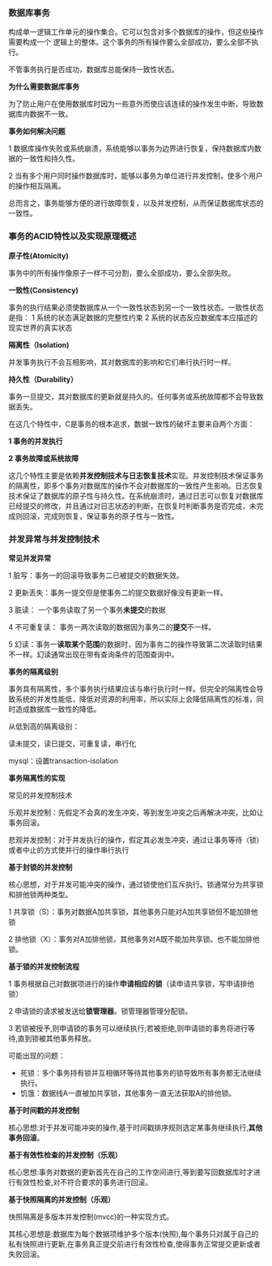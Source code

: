 ### 数据库事务

构成单一逻辑工作单元的操作集合。它可以包含对多个数据库的操作，但这些操作需要构成一个 逻辑上的整体。这个事务的所有操作要么全部成功，要么全部不执行。

不管事务执行是否成功，数据库总能保持一致性状态。

**为什么需要数据库事务**

为了防止用户在使用数据库时因为一些意外而使应该连续的操作发生中断，导致数据库内数据不一致。

**事务如何解决问题**

1 数据库操作失败或系统崩溃，系统能够以事务为边界进行恢复，保持数据库内数据的一致性和持久性。

2 当有多个用户同时操作数据库时，能够以事务为单位进行并发控制，使多个用户的操作相互隔离。

总而言之，事务能够方便的进行故障恢复，以及并发控制，从而保证数据库状态的一致性。

### 事务的ACID特性以及实现原理概述

**原子性(Atomicity)**

事务中的所有操作像原子一样不可分割，要么全部成功，要么全部失败。

**一致性(Consistency)**

事务的执行结果必须使数据库从一个一致性状态到另一个一致性状态。一致性状态是指： 1 系统的状态满足数据的完整性约束 2 系统的状态反应数据库本应描述的现实世界的真实状态

**隔离性（Isolation)**

并发事务执行不会互相影响，其对数据库的影响和它们串行执行时一样。

**持久性（Durability）**

事务一旦提交，其对数据库的更新就是持久的。任何事务或系统故障都不会导致数据丢失。

在这几个特性中，C是事务的根本追求，数据一致性的破坏主要来自两个方面：

**1 事务的并发执行**

**2 事务故障或系统故障**

这几个特性主要是依赖**并发控制技术与日志恢复技术**实现。并发控制技术保证事务的隔离性，即多个事务对数据库的操作不会对数据库的一致性产生影响。日志恢复技术保证了数据库的原子性与持久性。在系统崩溃时，通过日志可以恢复对数据库已经提交的修改，并且通过对日志状态的判断，在恢复时判断事务是否完成，未完成则回滚，完成则恢复，保证事务的原子性与一致性。

### 并发异常与并发控制技术

**常见并发异常**

1 脏写：事务一的回滚导致事务二已被提交的数据失效。

2 更新丢失：事务一提交但是使事务二的提交数据好像没有更新一样。

3 脏读： 一个事务读取了另一个事务**未提交**的数据

4 不可重复读： 事务一两次读取的数据因为事务二的**提交**不一样。

5 幻读：事务一**读取某个范围**的数据时，因为事务二的操作导致第二次读取时结果不一样。幻读通常出现在带有查询条件的范围查询中。

**事务的隔离级别**

事务具有隔离性，多个事务执行结果应该与串行执行时一样。但完全的隔离性会导致系统的并发性能低，降低对资源的利用率，所以实际上会降低隔离性的标准，同时造成数据库一致性的降低。

从低到高的隔离级别：

读未提交，读已提交，可重复读，串行化

mysql：设置transaction-isolation

**事务隔离性的实现**

常见的并发控制技术

乐观并发控制：先假定不会真的发生冲突，等到发生冲突之后再解决冲突，比如让事务回滚。

悲观并发控制：对于并发执行的操作，假定其必发生冲突，通过让事务等待（锁）或者中止的方式使并行的操作串行执行

**基于封锁的并发控制**

核心思想，对于并发可能冲突的操作，通过锁使他们互斥执行。锁通常分为共享锁和排他锁两种类型。

1 共享锁（S）：事务对数据A加共享锁，其他事务只能对A加共享锁但不能加排他锁

2 排他锁（X）：事务对A加排他锁，其他事务对A既不能加共享锁。也不能加排他锁。

**基于锁的并发控制流程**

1 事务根据自己对数据项进行的操作**申请相应的锁**（读申请共享锁，写申请排他锁）

2 申请锁的请求被发送给**锁管理器**。锁管理器管理分配锁。

3 若锁被授予,则申请锁的事务可以继续执行;若被拒绝,则申请锁的事务将进行等待,直到锁被其他事务释放。

可能出现的问题：

* 死锁：多个事务持有锁并互相循环等待其他事务的锁导致所有事务都无法继续执行。
* 饥饿：数据线A一直被加共享锁，其他事务一直无法获取A的排他锁。

**基于时间戳的并发控制**

核心思想:对于并发可能冲突的操作,基于时间戳排序规则选定某事务继续执行,**其他事务回滚**。

**基于有效性检查的并发控制（乐观）**

核心思想:事务对数据的更新首先在自己的工作空间进行,等到要写回数据库时才进行有效性检查,对不符合要求的事务进行回滚。

**基于快照隔离的并发控制（乐观）**

快照隔离是多版本并发控制(mvcc)的一种实现方式。

其核心思想是:数据库为每个数据项维护多个版本(快照),每个事务只对属于自己的私有快照进行更新,在事务真正提交前进行有效性检查,使得事务正常提交更新或者失败回滚。